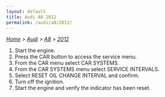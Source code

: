 ```yaml
---
layout: default
title: Audi A8 2012
permalink: /audi/a8/2012/
---
```

[*Home*](/) > [*Audi*](/audi/) > [*A8*](/audi/a8/) > [*2012*](/audi/a8/2012/)
1. Start the engine.
2. Press the CAR button to access the service menu.
3. From the CAR menu select CAR SYSTEMS.
4. From the CAR SYSTEMS menu select SERVICE INTERVALS.
5. Select RESET OIL CHANGE INTERVAL and confirm.
6. Turn off the ignition.
7. Start the engine and verify the indicator has been reset.